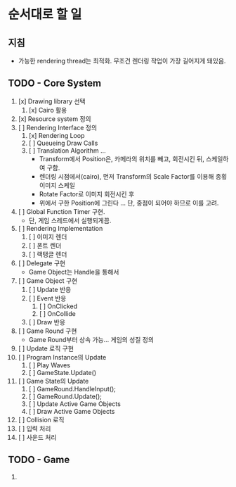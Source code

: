 
# 순서대로 할 일

## 지침
- 가능한 rendering thread는 최적화. 무조건 렌더링 작업이 가장 길어지게 돼있음.

## TODO - Core System
1. [x] Drawing library 선택
   1. [x] Cairo 활용
2. [x] Resource system 정의
3. [ ] Rendering Interface 정의 
   1. [x] Rendering Loop
   2. [ ] Queueing Draw Calls 
   3. [ ] Translation Algorithm ... 
         - Transform에서 Position은, 카메라의 위치를 빼고, 회전시킨 뒤, 스케일하여 구함.
         - 렌더링 시점에서(cairo), 먼저 Transform의 Scale Factor를 이용해 종횡 이미지 스케일
         - Rotate Factor로 이미지 회전시킨 후
         - 위에서 구한 Position에 그린다 ... 단, 중점이 되어야 하므로 이를 고려.
4. [ ] Global Function Timer 구현.
   * 단, 게임 스레드에서 실행되게끔.
5. [ ] Rendering Implementation
   1. [ ] 이미지 렌더
   2. [ ] 폰트 렌더
   3. [ ] 랙탱글 렌더
6. [ ] Delegate 구현
   * Game Object는 Handle을 통해서 
7. [ ] Game Object 구현
   1. [ ] Update 반응
   2. [ ] Event 반응
      1. [ ] OnClicked
      2. [ ] OnCollide
   3. [ ] Draw 반응
8. [ ] Game Round 구현
   * Game Round부터 상속 가능... 게임의 성질 정의
9.  [ ] Update 로직 구현
   1.  [ ] Program Instance의 Update
       1.  [ ] Play Waves
       2.  [ ] GameState.Update()
   2.  [ ] Game State의 Update
       1.  [ ] GameRound.HandleInput();
       2.  [ ] GameRound.Update();
       3.  [ ] Update Active Game Objects
       4.  [ ] Draw Active Game Objects
10. [ ] Collision 로직
11. [ ] 입력 처리
12. [ ] 사운드 처리

## TODO - Game
1. 
